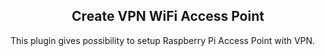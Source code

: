 <center><h2>Create VPN WiFi Access Point</h2></center>

This plugin gives possibility to setup Raspberry Pi Access Point with VPN.